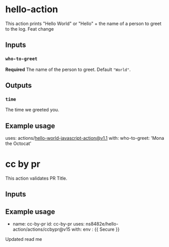 # hello-action

This action prints "Hello World" or "Hello" + the name of a person to greet to the log.
Feat change

## Inputs

### `who-to-greet`

**Required** The name of the person to greet. Default `"World"`.

## Outputs

### `time`

The time we greeted you.

## Example usage

uses: actions/hello-world-javascript-action@v1.1
with:
  who-to-greet: 'Mona the Octocat'


# cc by pr

This action validates PR Title.

## Inputs

## Example usage

- name: cc-by-pr
        id: cc-by-pr
        uses: ns8482e/hello-action/actions/ccbypr@v15
        with:
          env : {{ Secure }}

Updated read me
